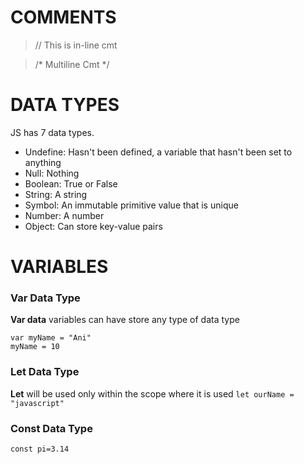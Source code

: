 # COMMENTS

>// This is in-line cmt

>/* Multiline Cmt */


#
#


# DATA TYPES

JS has 7 data types.

- Undefine: Hasn't been defined, a variable that hasn't been set to anything
- Null: Nothing
- Boolean: True or False
- String: A string
- Symbol: An immutable primitive value that is unique
- Number: A number
- Object: Can store key-value pairs


#
#


# VARIABLES


### Var Data Type
**Var data** variables can have store any type of data type
```
var myName = "Ani"
myName = 10
```


### Let Data Type
**Let** will be used only within the scope where it is used
```let ourName = "javascript"```

### Const Data Type
```const pi=3.14```